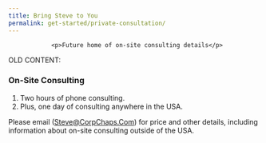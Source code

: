 ```yaml
---
title: Bring Steve to You
permalink: get-started/private-consultation/
---
```

				<p>Future home of on-site consulting details</p>
<p>OLD CONTENT:</p>
<h3>On-Site Consulting</h3>
<ol>
<li>Two hours of phone consulting.</li>
<li>Plus, one day of consulting anywhere in the USA.</li>
</ol>
<p>Please email (<a href="mailto:Steve@CorpChaps.Com">Steve@CorpChaps.Com</a>) for price and other details, including information about on-site consulting outside of the USA.</p>
